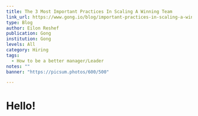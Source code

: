 ```yaml
---
title: The 3 Most Important Practices In Scaling A Winning Team
link_url: https://www.gong.io/blog/important-practices-in-scaling-a-winning-team/
type: Blog
author: Eilon Reshef
publication: Gong
institution: Gong
levels: All
category: Hiring
tags:
  - How to be a better manager/Leader
notes: ""
banner: "https://picsum.photos/600/500"

---
```


# Hello!
